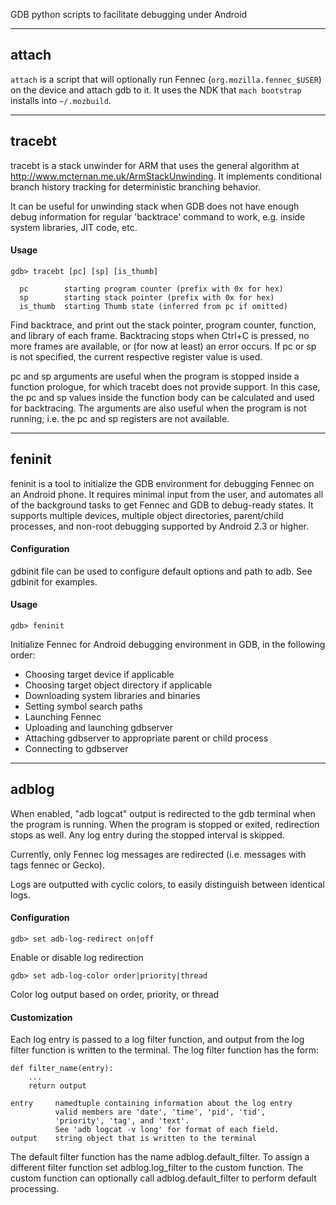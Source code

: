 GDB python scripts to facilitate debugging under Android

---

## attach

`attach` is a script that will optionally run Fennec (`org.mozilla.fennec_$USER`) on the device and attach gdb to it. It uses the NDK that `mach bootstrap` installs into `~/.mozbuild`.

---

## tracebt

tracebt is a stack unwinder for ARM that uses the general algorithm at <http://www.mcternan.me.uk/ArmStackUnwinding>. It implements conditional branch history tracking for deterministic branching behavior.

It can be useful for unwinding stack when GDB does not have enough debug information for regular 'backtrace' command to work, e.g. inside system libraries, JIT code, etc.

#### Usage

    gdb> tracebt [pc] [sp] [is_thumb]

      pc        starting program counter (prefix with 0x for hex)
      sp        starting stack pointer (prefix with 0x for hex)
      is_thumb  starting Thumb state (inferred from pc if omitted)

Find backtrace, and print out the stack pointer, program counter, function, and library of each frame. Backtracing stops when Ctrl+C is pressed, no more frames are available, or (for now at least) an error occurs. If pc or sp is not specified, the current respective register value is used.

pc and sp arguments are useful when the program is stopped inside a function prologue, for which tracebt does not provide support. In this case, the pc and sp values inside the function body can be calculated and used for backtracing. The arguments are also useful when the program is not running; i.e. the pc and sp registers are not available.

---

## feninit

feninit is a tool to initialize the GDB environment for debugging Fennec on an Android phone. It requires minimal input from the user, and automates all of the background tasks to get Fennec and GDB to debug-ready states. It supports multiple devices, multiple object directories, parent/child processes, and non-root debugging supported by Android 2.3 or higher.

#### Configuration

gdbinit file can be used to configure default options and path to adb. See gdbinit for examples.

#### Usage

    gdb> feninit

Initialize Fennec for Android debugging environment in GDB, in the following order:

* Choosing target device if applicable
* Choosing target object directory if applicable
* Downloading system libraries and binaries
* Setting symbol search paths
* Launching Fennec
* Uploading and launching gdbserver
* Attaching gdbserver to appropriate parent or child process
* Connecting to gdbserver

---

## adblog

When enabled, "adb logcat" output is redirected to the gdb terminal when the program is running. When the program is stopped or exited, redirection stops as well. Any log entry during the stopped interval is skipped.

Currently, only Fennec log messages are redirected (i.e. messages with tags fennec or Gecko).

Logs are outputted with cyclic colors, to easily distinguish between identical logs.

#### Configuration

    gdb> set adb-log-redirect on|off

Enable or disable log redirection

    gdb> set adb-log-color order|priority|thread

Color log output based on order, priority, or thread

#### Customization

Each log entry is passed to a log filter function, and output from the log filter function is written to the terminal. The log filter function has the form:

    def filter_name(entry):
        ...
        return output

    entry     namedtuple containing information about the log entry
              valid members are 'date', 'time', 'pid', 'tid',
              'priority', 'tag', and 'text'.
              See 'adb logcat -v long' for format of each field.
    output    string object that is written to the terminal

The default filter function has the name adblog.default_filter. To assign a different filter function set adblog.log_filter to the custom function. The custom function can optionally call adblog.default_filter to perform default processing.

